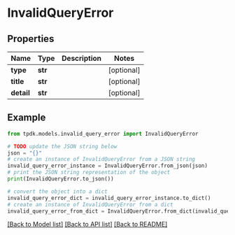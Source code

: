 # InvalidQueryError


## Properties

Name | Type | Description | Notes
------------ | ------------- | ------------- | -------------
**type** | **str** |  | [optional] 
**title** | **str** |  | [optional] 
**detail** | **str** |  | [optional] 

## Example

```python
from tpdk.models.invalid_query_error import InvalidQueryError

# TODO update the JSON string below
json = "{}"
# create an instance of InvalidQueryError from a JSON string
invalid_query_error_instance = InvalidQueryError.from_json(json)
# print the JSON string representation of the object
print(InvalidQueryError.to_json())

# convert the object into a dict
invalid_query_error_dict = invalid_query_error_instance.to_dict()
# create an instance of InvalidQueryError from a dict
invalid_query_error_from_dict = InvalidQueryError.from_dict(invalid_query_error_dict)
```
[[Back to Model list]](../README.md#documentation-for-models) [[Back to API list]](../README.md#documentation-for-api-endpoints) [[Back to README]](../README.md)


